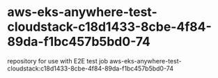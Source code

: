 # aws-eks-anywhere-test-cloudstack-c18d1433-8cbe-4f84-89da-f1bc457b5bd0-74
repository for use with E2E test job aws-eks-anywhere-test-cloudstack:c18d1433-8cbe-4f84-89da-f1bc457b5bd0-74
